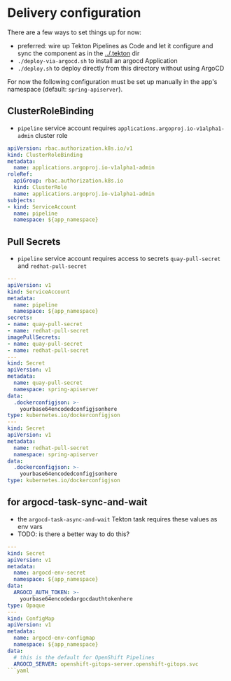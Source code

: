 # Delivery configuration

There are a few ways to set things up for now:

- preferred: wire up Tekton Pipelines as Code and let it configure and sync the component as in the [../.tekton](../.tekton/) dir
- `./deploy-via-argocd.sh` to install an argocd Application
- `./deploy.sh` to deploy directly from this directory without using ArgoCD

For now the following configuration must be set up manually in the app's namespace (default: `spring-apiserver`).

## ClusterRoleBinding

- `pipeline` service account requires `applications.argoproj.io-v1alpha1-admin` cluster role

```yaml
apiVersion: rbac.authorization.k8s.io/v1
kind: ClusterRoleBinding
metadata:
  name: applications.argoproj.io-v1alpha1-admin
roleRef:
  apiGroup: rbac.authorization.k8s.io
  kind: ClusterRole
  name: applications.argoproj.io-v1alpha1-admin
subjects:
- kind: ServiceAccount
  name: pipeline
  namespace: ${app_namespace}
```

## Pull Secrets

- `pipeline` service account requires access to secrets `quay-pull-secret` and `redhat-pull-secret`

```yaml
---
apiVersion: v1
kind: ServiceAccount
metadata:
  name: pipeline
  namespace: ${app_namespace}
secrets:
- name: quay-pull-secret
- name: redhat-pull-secret
imagePullSecrets:
- name: quay-pull-secret
- name: redhat-pull-secret
---
kind: Secret
apiVersion: v1
metadata:
  name: quay-pull-secret
  namespace: spring-apiserver
data:
  .dockerconfigjson: >-
    yourbase64encodedconfigjsonhere
type: kubernetes.io/dockerconfigjson
---
kind: Secret
apiVersion: v1
metadata:
  name: redhat-pull-secret
  namespace: spring-apiserver
data:
  .dockerconfigjson: >-
    yourbase64encodedconfigjsonhere
type: kubernetes.io/dockerconfigjson
```

## for argocd-task-sync-and-wait

- the `argocd-task-async-and-wait` Tekton task requires these values as env vars
- TODO: is there a better way to do this?

```yaml
---
kind: Secret
apiVersion: v1
metadata:
  name: argocd-env-secret
  namespace: ${app_namespace}
data:
  ARGOCD_AUTH_TOKEN: >-
    yourbase64encodedargocdauthtokenhere
type: Opaque
---
kind: ConfigMap
apiVersion: v1
metadata:
  name: argocd-env-configmap
  namespace: ${app_namespace}
data:
  # this is the default for OpenShift Pipelines
  ARGOCD_SERVER: openshift-gitops-server.openshift-gitops.svc
```yaml
